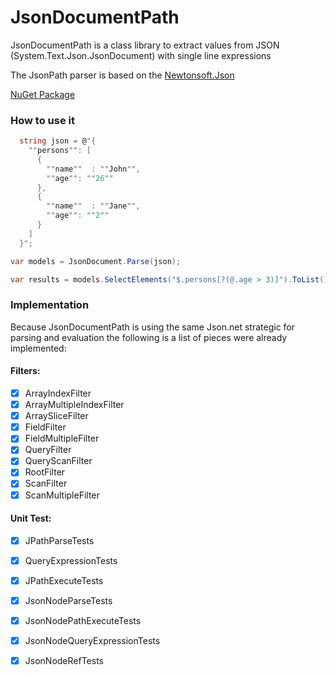 # JsonDocumentPath
JsonDocumentPath is a class library to extract values from JSON (System.Text.Json.JsonDocument) with single line expressions

The JsonPath parser is based on the [Newtonsoft.Json](https://github.com/JamesNK/Newtonsoft.Json)

[NuGet Package](https://www.nuget.org/packages/JsonDocumentPath)

### How to use it

```csharp
  string json = @"{
    ""persons"": [
      {
        ""name""  : ""John"",
        ""age"": ""26""
      },
      {
        ""name""  : ""Jane"",
        ""age"": ""2""
      }
    ]
  }";

var models = JsonDocument.Parse(json);

var results = models.SelectElements("$.persons[?(@.age > 3)]").ToList();
```

### Implementation
Because JsonDocumentPath is using the same Json.net strategic for parsing and evaluation the following is a list of pieces were already implemented:

#### Filters:
- [x] ArrayIndexFilter
- [x] ArrayMultipleIndexFilter
- [x] ArraySliceFilter
- [x] FieldFilter
- [x] FieldMultipleFilter
- [x] QueryFilter
- [x] QueryScanFilter
- [x] RootFilter
- [x] ScanFilter
- [x] ScanMultipleFilter

#### Unit Test:
- [x] JPathParseTests
- [x] QueryExpressionTests
- [x] JPathExecuteTests
- [x] JsonNodeParseTests
- [x] JsonNodePathExecuteTests
- [x] JsonNodeQueryExpressionTests
- [x] JsonNodeRefTests

